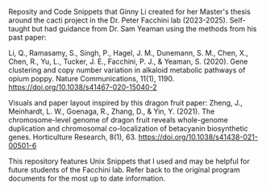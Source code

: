 Reposity and Code Snippets that Ginny Li created for her Master's thesis around the cacti project in the Dr. Peter Facchini lab (2023-2025). Self-taught but had guidance from Dr. Sam Yeaman using the methods from his past paper: 

Li, Q., Ramasamy, S., Singh, P., Hagel, J. M., Dunemann, S. M., Chen, X., Chen, R., Yu, L., Tucker, J. E., Facchini, P. J., & Yeaman, S. (2020). Gene clustering and copy number variation in alkaloid metabolic pathways of opium poppy. Nature Communications, 11(1), 1190. https://doi.org/10.1038/s41467-020-15040-2

Visuals and paper layout inspired by this dragon fruit paper: 
Zheng, J., Meinhardt, L. W., Goenaga, R., Zhang, D., & Yin, Y. (2021). The chromosome-level genome of dragon fruit reveals whole-genome duplication and chromosomal co-localization of betacyanin biosynthetic genes. Horticulture Research, 8(1), 63. https://doi.org/10.1038/s41438-021-00501-6


This repository features Unix Snippets that I used and may be helpful for future students of the Facchini lab. Refer back to the original program documents for the most up to date information.

